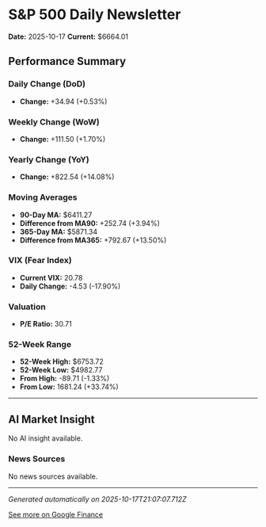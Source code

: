 # S&P 500 Daily Newsletter

**Date:** 2025-10-17
**Current:** $6664.01

## Performance Summary

### Daily Change (DoD)
- **Change:** +34.94 (+0.53%)

### Weekly Change (WoW)
- **Change:** +111.50 (+1.70%)

### Yearly Change (YoY)
- **Change:** +822.54 (+14.08%)

### Moving Averages
- **90-Day MA:** $6411.27
- **Difference from MA90:** +252.74 (+3.94%)
- **365-Day MA:** $5871.34
- **Difference from MA365:** +792.67 (+13.50%)

### VIX (Fear Index)
- **Current VIX:** 20.78
- **Daily Change:** -4.53 (-17.90%)

### Valuation
- **P/E Ratio:** 30.71

### 52-Week Range
- **52-Week High:** $6753.72
- **52-Week Low:** $4982.77
- **From High:** -89.71 (-1.33%)
- **From Low:** 1681.24 (+33.74%)

---

## AI Market Insight

No AI insight available.

### News Sources
No news sources available.

---

*Generated automatically on 2025-10-17T21:07:07.712Z*

[See more on Google Finance](https://www.google.com/finance/quote/.INX:INDEXSP)

